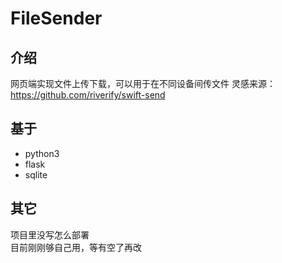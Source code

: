 # FileSender
## 介绍
网页端实现文件上传下载，可以用于在不同设备间传文件 
灵感来源：https://github.com/riverify/swift-send

## 基于
+ python3
+ flask
+ sqlite

## 其它
项目里没写怎么部署  
目前刚刚够自己用，等有空了再改
